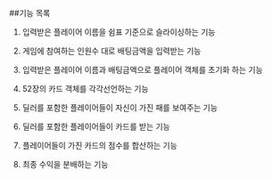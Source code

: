 ##기능 목록
1. 입력받은 플레이어 이름을 쉼표 기준으로 슬라이싱하는 기능

1. 게임에 참여하는 인원수 대로 배팅금액을 입력받는 기능

1. 입력받은 플레이어 이름과 배팅금액으로 플레이어 객체를 초기화 하는 기능

1. 52장의 카드 객체를 각각선언하는 기능

1. 딜러를 포함한 플레이어들이 자신이 가진 패를 보여주는 기능

1. 딜러를 포함한 플레이어들이 카드를 받는 기능

1. 플레이어들이 가진 카드의 점수를 합산하는 기능

1. 최종 수익을 분배하는 기능